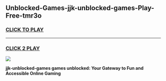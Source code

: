 
## Unblocked-Games-jjk-unblocked-games-Play-Free-tmr3o
<h3>
<a href="https://premium76.site?title=jjk-unblocked-games&ref=10A">CLICK TO PLAY</a></h3>
<hr>

<h3>
<a href="https://premium76.site?title=jjk-unblocked-games&ref=10A">CLICK 2 PLAY</a>
  
</h3>

<a href="https://premium76.site?title=jjk-unblocked-games&ref=10A"><img src="https://clearcache.store/games.png"></a>


**jjk-unblocked-games games unblocked: Your Gateway to Fun and Accessible Online Gaming**
